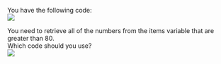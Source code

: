﻿You have the following code:\
[![](https://cdn.briefmenow.org/wp-content/uploads/70-483-v2/254.jpg)](https://cdn.briefmenow.org/wp-content/uploads/70-483-v2/254.jpg)

You need to retrieve all of the numbers from the items variable that are greater than 80.\
Which code should you use?\
[![](https://cdn.briefmenow.org/wp-content/uploads/70-483-v2/255.jpg)](https://cdn.briefmenow.org/wp-content/uploads/70-483-v2/255.jpg)
